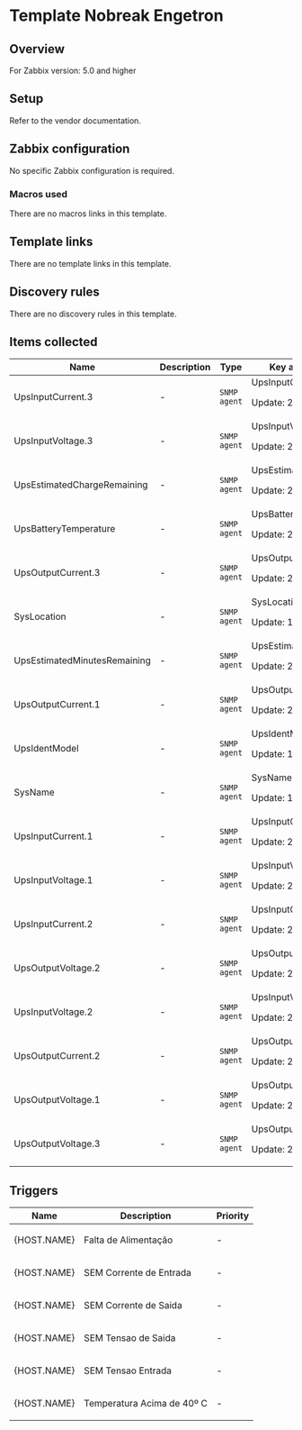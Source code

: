 # Template Nobreak Engetron

## Overview

For Zabbix version: 5.0 and higher

## Setup

Refer to the vendor documentation.

## Zabbix configuration

No specific Zabbix configuration is required.

### Macros used

There are no macros links in this template.

## Template links

There are no template links in this template.

## Discovery rules

There are no discovery rules in this template.

## Items collected

|Name|Description|Type|Key and additional info|
|----|-----------|----|----|
|UpsInputCurrent.3|<p>-</p>|`SNMP agent`|UpsInputCurrent.3<p>Update: 2m</p>|
|UpsInputVoltage.3|<p>-</p>|`SNMP agent`|UpsInputVoltage.3<p>Update: 2m</p>|
|UpsEstimatedChargeRemaining|<p>-</p>|`SNMP agent`|UpsEstimatedChargeRemaining<p>Update: 2m</p>|
|UpsBatteryTemperature|<p>-</p>|`SNMP agent`|UpsBatteryTemperature.0<p>Update: 2m</p>|
|UpsOutputCurrent.3|<p>-</p>|`SNMP agent`|UpsOutputCurrent.3<p>Update: 2m</p>|
|SysLocation|<p>-</p>|`SNMP agent`|SysLocation<p>Update: 10h</p>|
|UpsEstimatedMinutesRemaining|<p>-</p>|`SNMP agent`|UpsEstimatedMinutesRemaining<p>Update: 2m</p>|
|UpsOutputCurrent.1|<p>-</p>|`SNMP agent`|UpsOutputCurrent.1<p>Update: 2m</p>|
|UpsIdentModel|<p>-</p>|`SNMP agent`|UpsIdentModel<p>Update: 10h</p>|
|SysName|<p>-</p>|`SNMP agent`|SysName<p>Update: 10h</p>|
|UpsInputCurrent.1|<p>-</p>|`SNMP agent`|UpsInputCurrent.1<p>Update: 2m</p>|
|UpsInputVoltage.1|<p>-</p>|`SNMP agent`|UpsInputVoltage.1<p>Update: 2m</p>|
|UpsInputCurrent.2|<p>-</p>|`SNMP agent`|UpsInputCurrent.2<p>Update: 2m</p>|
|UpsOutputVoltage.2|<p>-</p>|`SNMP agent`|UpsOutputVoltage.2<p>Update: 2m</p>|
|UpsInputVoltage.2|<p>-</p>|`SNMP agent`|UpsInputVoltage.2<p>Update: 2m</p>|
|UpsOutputCurrent.2|<p>-</p>|`SNMP agent`|UpsOutputCurrent.2<p>Update: 2m</p>|
|UpsOutputVoltage.1|<p>-</p>|`SNMP agent`|UpsOutputVoltage.1<p>Update: 2m</p>|
|UpsOutputVoltage.3|<p>-</p>|`SNMP agent`|UpsOutputVoltage.3<p>Update: 2m</p>|
## Triggers

|Name|Description|Priority|
|----|-----------|----|
|{HOST.NAME} | Falta de Alimentação|<p>-</p>|disaster|
|{HOST.NAME} | SEM Corrente de Entrada|<p>-</p>|high|
|{HOST.NAME} | SEM Corrente de Saida|<p>-</p>|high|
|{HOST.NAME} | SEM Tensao de Saida|<p>-</p>|high|
|{HOST.NAME} | SEM Tensao Entrada|<p>-</p>|high|
|{HOST.NAME} | Temperatura Acima de 40º C|<p>-</p>|high|
